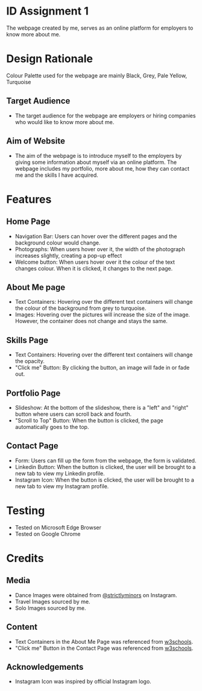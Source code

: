 # ID Assignment 1 
The webpage created by me, serves as an online platform for employers to know more about me.

# Design Rationale
Colour Palette used for the webpage are mainly Black, Grey, Pale Yellow, Turquoise
## Target Audience
* The target audience for the webpage are employers or hiring companies who would like to know more about me.
## Aim of Website
* The aim of the webpage is to introduce myself to the employers by giving some information about myself via an online platform. The webpage includes my portfolio, more about me, how they can contact me and the skills I have acquired.

# Features
## Home Page
* Navigation Bar: Users can hover over the different pages and the background colour would change.
* Photographs: When users hover over it, the width of the photograph increases slightly, creating a pop-up effect
* Welcome button: When users hover over it the colour of the text changes colour. When it is clicked, it changes to the next page.

## About Me page
* Text Containers: Hovering over the different text containers will change the colour of the background from grey to turquoise.
* Images: Hovering over the pictures will increase the size of the image. However, the container does not change and stays the same.

## Skills Page
* Text Containers: Hovering over the different text containers will change the opacity.
* "Click me" Button: By clicking the button, an image will fade in or fade out.

## Portfolio Page
* Slideshow: At the bottom of the slideshow, there is a "left" and "right" button where users can scroll back and fourth.
* "Scroll to Top" Button: When the button is clicked, the page automatically goes to the top.

## Contact Page
* Form: Users can fill up the form from the webpage, the form is validated.
* Linkedin Button: When the button is clicked, the user will be brought to a new tab to view my Linkedin profile.
* Instagram Icon: When the button is clicked, the user will be brought to a new tab to view my Instagram profile.

# Testing
* Tested on Microsoft Edge Browser
* Tested on Google Chrome

# Credits
## Media
* Dance Images were obtained from [@strictlyminors](https://www.instagram.com/strictlyminors/) on Instagram.
* Travel Images sourced by me.
* Solo Images sourced by me.
## Content
* Text Containers in the About Me Page was referenced from [w3schools](https://www.w3schools.com/css/default.asp).
* "Click me" Button in the Contact Page was referenced from [w3schools](https://www.w3schools.com/howto/howto_js_scroll_to_top.asp).
## Acknowledgements
* Instagram Icon was inspired by official Instagram logo.
